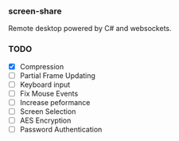 ### screen-share
Remote desktop powered by C# and websockets.

### TODO

- [x] Compression
- [ ] Partial Frame Updating
- [ ] Keyboard input
- [ ] Fix Mouse Events
- [ ] Increase peformance
- [ ] Screen Selection
- [ ] AES Encryption
- [ ] Password Authentication
